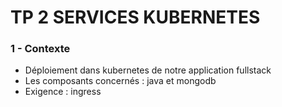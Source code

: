 # TP 2 SERVICES KUBERNETES

### 1 - Contexte
* Déploiement dans kubernetes de notre application fullstack
* Les composants concernés : java et mongodb
* Exigence : ingress